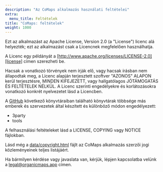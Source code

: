 ```yaml
---
description: "Az CoMaps alkalmazás használati feltételei"
extra:
  menu_title: Feltételek
title: "CoMaps: feltételek"
weight: 1000
---
```


Ezt az alkalmazást az Apache License, Version 2.0 (a "License") licenc alá
helyezték; ezt az alkalmazást csak a Licencnek megfelelően használhatja.

A Licenc egy példányát a
[http://www.apache.org/licenses/LICENSE-2.0][license] címen szerezheti be.

Hacsak a vonatkozó törvények nem írják elő, vagy hacsak írásban nem
állapodtak meg, a Licenc alapján terjesztett szoftver "AZONOS" ALAPON kerül
terjesztésre, MINDEN KIFEJEZETT, vagy hallgatólagos JÓTÁMOGATÁS ÉS
FELTÉTELEK NÉLKÜL. A Licenc szerinti engedélyekre és korlátozásokra
vonatkozó konkrét nyelvezetet lásd a Licencben.

A [GitHub][github] következő könyvtáraiban található könyvtárak többsége más
emberek és szervezetek által készített és különböző módon engedélyezett:

- 3party
- tools

A felhasználási feltételeket lásd a LICENSE, COPYING vagy NOTICE fájlokban.

Lásd még a [data/copyright.html][copyright] fájlt az CoMaps alkalmazás
szerzői jogi közleményeinek teljes listájáért.

Ha bármilyen kérdése vagy javaslata van, kérjük, lépjen kapcsolatba velünk a
[legal@organicmaps.app](mailto:legal@organicmaps.app) címen.

[github]: https://github.com/organicmaps/organicmaps
[license]: http://www.apache.org/licenses/LICENSE-2.0
[copyright]: https://github.com/organicmaps/organicmaps/blob/master/data/copyright.html
